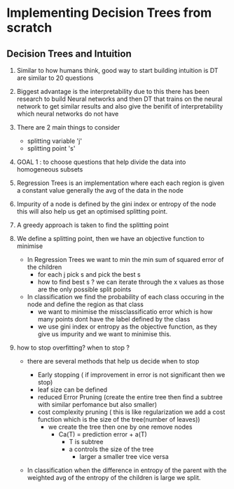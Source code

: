 # Implementing Decision Trees from scratch

## Decision Trees and Intuition
1. Similar to how humans think, good way to start building intuition is DT are similar to 20 questions
2. Biggest advantage is the interpretability due to this there has been research to build Neural networks and then DT that trains on the neural network to get similar results and also give the benifit of interpretability which neural networks do not have
3. There are 2 main things to consider
    - splitting variable 'j'
    - splitting point 's'
4. GOAL 1 : to choose questions that help divide the data into homogeneous subsets
5. Regression Trees is an implementation where each each region is given a constant value generally the avg of the data in the node
6. Impurity of a node is defined by the gini index or entropy of the node this will also help us get an optimised splitting point.
7. A greedy approach is taken to find the splitting point 
8. We define a splitting point, then we have an objective function to minimise
    - In Regression Trees we want to min the min sum of squared error of the children
        - for each j pick s and pick the best s 
        - how to find best s ? we can iterate through the x values as those are the only possible split points
    - In classification we find the probability of each class occuring in the node and define the region as that class
        - we want to minimise the missclassificatio error which is how many points dont have the label defined by the class
        - we use gini index or entropy as the objective function, as they give us impurity and we want to minimise this. 

9. how to stop overfitting? when to stop ? 
    - there are several methods that help us decide when to stop
        - Early stopping ( if improvement in error is not significant then we stop)
        - leaf size can be defined 
        - reduced Error Pruning (create the entire tree then find a subtree with similar perfomance but also smaller)
        - cost complexity pruning ( this is like regularization we add a cost function which is the size of the tree(number of leaves))
            - we create the tree then one by one remove nodes 
                - Ca(T) = prediction error + a(T)
                    - T is subtree
                    - a controls the size of the tree
                        - larger a smaller tree vice versa

    - In classification when the difference in entropy of the parent with the weighted avg of the entropy of the children is large we split.
